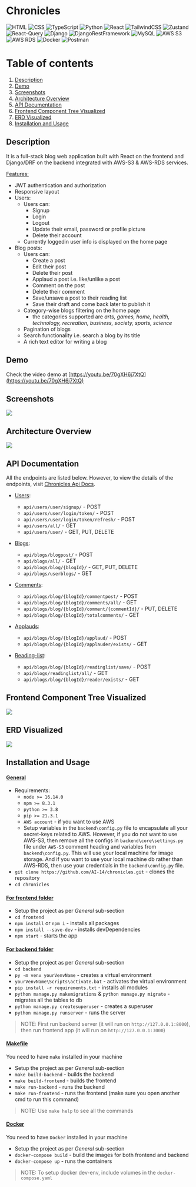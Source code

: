 # Chronicles

![HTML](https://img.shields.io/badge/-HTML-gray?style=flat&logo=html5)
![CSS](https://img.shields.io/badge/-CSS-1fb30e?style=flat&logo=css3)
![TypeScript](https://img.shields.io/badge/-TypeScript-black?style=flat&logo=typescript)
![Python](https://img.shields.io/badge/-Python-black?style=flat&logo=python)
![React](https://img.shields.io/badge/-React-black?style=flat&logo=react)
![TailwindCSS](https://img.shields.io/badge/-TailwindCSS-566be8?style=flat&logo=tailwindcss)
![Zustand](https://img.shields.io/badge/-Zustand-566be8?style=flat&logo=zustand)
![React-Query](https://img.shields.io/badge/-React%20Query-f2cbde?style=flat&logo=reactquery)
![Django](https://img.shields.io/badge/-Django-9ef0b4?style=flat&logo=django&logoColor=darkgreen)
![DjangoRestFramework](https://img.shields.io/badge/-Django%20Rest%20Framework-9ef0b4?style=flat)
![MySQL](https://img.shields.io/badge/-MySQL-white?style=flat&logo=sqlite&logoColor=blue)
![AWS S3](https://img.shields.io/badge/-AWS%20S3-orange?style=flat)
![AWS RDS](https://img.shields.io/badge/-AWS%20RDS-orange?style=flat)
![Docker](https://img.shields.io/badge/-Docker-black?style=flat&logo=docker&logoColor=blue)
![Postman](https://img.shields.io/badge/-Postman-black?style=flat&logo=postman&logoColor=orange)

# Table of contents

1. [Description](#description)
2. [Demo](#demo)
3. [Screenshots](#screenshots)
4. [Architecture Overview](#architecture-overview)
5. [API Documentation](#api-documentation)
6. [Frontend Component Tree Visualized](#component-tree)
7. [ERD Visualized](#erd-vis)
8. [Installation and Usage](#installation-usage)

## Description <a name="description"></a>

It is a full-stack blog web application built with React on the frontend and Django/DRF on the backend integrated with AWS-S3 & AWS-RDS services.

<ins>Features:</ins>

- JWT authentication and authorization
- Responsive layout
- Users:
  - Users can:
    - Signup
    - Login
    - Logout
    - Update their email, password or profile picture
    - Delete their account
  - Currently loggedin user info is displayed on the home page
- Blog posts:
  - Users can:
    - Create a post
    - Edit their post
    - Delete their post
    - Applaud a post i.e. like/unlike a post
    - Comment on the post
    - Delete their comment
    - Save/unsave a post to their reading list
    - Save their draft and come back later to publish it
  - Category-wise blogs filtering on the home page
    - the categories supported are _arts, games, home, health, technology, recreation, business, society, sports, science_
  - Pagination of blogs
  - Search functionality i.e. search a blog by its title
  - A rich text editor for writing a blog

## Demo <a name="demo"></a>

Check the video demo at [https://youtu.be/70gXH6j7XtQ](https://youtu.be/70gXH6j7XtQ)

## Screenshots <a name="screenshots"></a>

![](readme-res//screenshots.png)

## Architecture Overview <a name="architecture-overview"></a>

![](readme-res//architecture.png)

## API Documentation <a name="api-documentation"></a>

All the endpoints are listed below. However, to view the details of the endpoints, visit [Chronicles Api Docs](https://documenter.getpostman.com/view/25138891/2s935oL3mZ).

- <ins>Users</ins>:

  - `api/users/user/signup/` - POST
  - `api/users/user/login/token/` - POST
  - `api/users/user/login/token/refresh/` - POST
  - `api/users/all/` - GET
  - `api/users/user/` - GET, PUT, DELETE

- <ins>Blogs</ins>:

  - `api/blogs/blogpost/` - POST
  - `api/blogs/all/` - GET
  - `api/blogs/blog/{blogId}/` - GET, PUT, DELETE
  - `api/blogs/userblogs/` - GET

- <ins>Comments</ins>:

  - `api/blogs/blog/{blogId}/commentpost/` - POST
  - `api/blogs/blog/{blogId}/comments/all/` - GET
  - `api/blogs/blog/{blogId}/comment/{commentId}/` - PUT, DELETE
  - `api/blogs/blog/{blogId}/totalcomments/` - GET

- <ins>Applauds</ins>:

  - `api/blogs/blog/{blogId}/applaud/` - POST
  - `api/blogs/blog/{blogId}/applauder/exists/` - GET

- <ins>Reading-list</ins>:
  - `api/blogs/blog/{blogId}/readinglist/save/` - POST
  - `api/blogs/readinglist/all/` - GET
  - `api/blogs/blog/{blogId}/reader/exists/` - GET

## Frontend Component Tree Visualized <a name="component-tree"></a>

![](readme-res//component-tree-vis.png)

## ERD Visualized <a name="erd-vis"></a>

![](readme-res//erd-vis.png)

## Installation and Usage <a name="installation-usage"></a>

#### <ins>**General**</ins>

- Requirements:
  - `node >= 16.14.0`
  - `npm >= 8.3.1`
  - `python >= 3.8`
  - `pip >= 21.3.1`
  - `AWS account` - if you want to use AWS
  - Setup variables in the `backend\config.py` file to encapsulate all your secret-keys related to AWS. However, if you do not want to use AWS-S3, then remove
  all the configs in `backend\core\settings.py` file under `AWS-S3` comment heading and variables from `backend\config.py`. This will use your local machine for image storage. And if you want to use your local machine db rather than AWS-RDS, then use your credentials in the `backend\config.py` file. 
- `git clone https://github.com/AI-14/chronicles.git` - clones the repository
- `cd chronicles`

#### <ins>**For frontend folder**</ins>

- Setup the project as per _General_ sub-section
- `cd frontend`
- `npm install` or `npm i` - installs all packages
- `npm install --save-dev` - installs devDependencies
- `npm start` - starts the app

#### <ins>**For backend folder**</ins>

- Setup the project as per _General_ sub-section
- `cd backend`
- `py -m venv yourVenvName` - creates a virtual environment
- `yourVenvName\Scripts\activate.bat` - activates the virtual environment
- `pip install -r requirements.txt` - installs all modules
- `python manage.py makemigrations` & `python manage.py migrate` - migrates all the tables to db
- `python manage.py createsuperuser` - creates a superuser
- `python manage.py runserver` - runs the server

> NOTE: First run backend server (it will run on `http://127.0.0.1:8000`), then run frontend app (it will run on `http://127.0.0.1:3000`)

#### <ins>**Makefile**</ins>

You need to have `make` installed in your machine

- Setup the project as per _General_ sub-section
- `make build-backend` - builds the backend
- `make build-frontend` - builds the frontend
- `make run-backend` - runs the backend
- `make run-frontend` - runs the frontend (make sure you open another cmd to run this command)

> NOTE: Use `make help` to see all the commands

#### <ins>**Docker**<ins/>

You need to have `Docker` installed in your machine

- Setup the project as per _General_ sub-section
- `docker-compose build` - build the images for both frontend and backend
- `docker-compose up` - runs the containers

> NOTE: To setup docker dev-env, include volumes in the `docker-compose.yaml`
